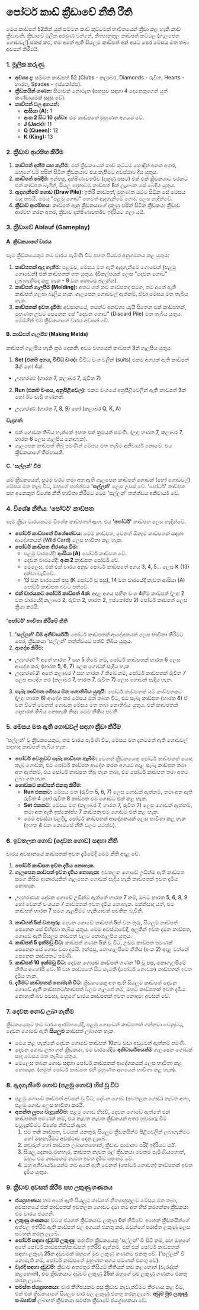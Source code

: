 
# **පෝටර් කාඩ් ක්‍රීඩාවේ නීති රීති**

මෙය කාඩ්පත් 52කින් යුත් සම්මත කාඩ් කුට්ටමක් භාවිතයෙන් ක්‍රීඩා කළ හැකි කාඩ් ක්‍රීඩාවකි. ක්‍රීඩාවේ මූලික අරමුණ වන්නේ, නීත්‍යානුකූල කාඩ්පත් කට්ටල (ගැලපෙන ගොඩවල්) සකස් කර, තම අතේ ඇති සියලුම කාඩ්පත් අන් අයට පෙර මේසය මත තබා අවසන් කිරීමයි.

### **1\. මූලික කරුණු**

* **අවශ්‍ය දෑ:** සම්මත කාඩ්පත් 52 (Clubs \- කලාබර, Diamonds \- රුවිත, Hearts \- හාරත, Spades \- ඉස්කෝප්ප).
* **ක්‍රීඩකයින් ගණන:** සීමාවක් නොමැත (පහසුව සඳහා 4 දෙනෙකුගෙන් යුත් කණ්ඩායමක් සුදුසු වේ).
* **කාඩ්පත් වල අගයන්:**
  * **ආසියා (A):** 1
  * **අංක 2 සිට 10 දක්වා:** එම කාඩ්පතේ මුහුණත අගයම වේ.
  * **J (Jack):** 11
  * **Q (Queen):** 12
  * **K (King):** 13

### **2\. ක්‍රීඩාව ආරම්භ කිරීම**

1. **කාඩ්පත් අනීම සහ කැපීම:** එක් ක්‍රීඩකයෙක් කාඩ් කුට්ටම හොඳින් අනන අතර, ඔහුගේ වම් පසින් සිටින ක්‍රීඩකයාට එය කැපීමට අවස්ථාව දිය යුතුය.
2. **කාඩ්පත් බෙදීම:** ඉන්පසු, දක්ෂිණාවර්තව (දකුණු පසට) එක් එක් ක්‍රීඩකයාට වරකට එක් කාඩ්පත බැගින්, සියලු දෙනාටම කාඩ්පත් 8ක් ලැබෙන සේ බෙදිය යුතුය.
3. **ඇදගැනීමේ ගොඩ (Draw Pile):** ඉතිරි කාඩ්පත්, මුහුණත යටට සිටින සේ මේසය මැද තබයි. මෙය "පළමු ගොඩ" හෙවත් ඇදගැනීමේ ගොඩ ලෙස හැඳින්වේ.
4. **ක්‍රීඩාව ආරම්භය:** කාඩ්පත් ඇනූ ක්‍රීඩකයාගේ දකුණු පසින් සිටින ක්‍රීඩකයා ක්‍රීඩාව ආරම්භ කරන අතර, ක්‍රීඩාව දක්ෂිණාවර්තව ඉදිරියට ගලා යයි.

### **3\. ක්‍රීඩාවේ Ablauf (Gameplay)**

#### **A. ක්‍රීඩකයාගේ වාරය**

සෑම ක්‍රීඩකයෙකුම තම වාරය පැමිණි විට පහත පියවර අනුගමනය කළ යුතුය:

1. **කාඩ්පතක් ඇද ගැනීම:** පළමුව, මේසය මත ඇති ඇදගැනීමේ ගොඩෙන් (පළමු ගොඩෙන්) එක් කාඩ්පතක් ගත යුතුය. (විකල්පයක් ලෙස "දෙවන ගොඩ" ලබාගැනීමද කළ හැක \- 8 වන කොටස බලන්න).
2. **කාඩ්පත් ගැලපීම (Melding):** අතට ගත් නව කාඩ්පතද සමග, තම අතේ ඇති කාඩ්පත් ගලපා බැලිය හැක. ගැලපෙන ගොඩවල් ඇත්නම්, ඒවා මේසය මත තැබිය හැක.
3. **කාඩ්පතක් ඉවත දැමීම:** අවසානයේ, තමන්ට අනවශ්‍ය යැයි සිතෙන එක් කාඩ්පතක්, මුහුණත උඩට පෙනෙන සේ "දෙවන ගොඩ" (Discard Pile) මත තැබිය යුතුය. මෙමගින් එම ක්‍රීඩකයාගේ වාරය අවසන් වේ.

#### **B. කාඩ්පත් ගැලපීම (Making Melds)**

කාඩ්පත් ගැලපිය හැකි ක්‍රම දෙකකි. අවම වශයෙන් කාඩ්පත් 3ක් ගැලපිය යුතුය.

1. **Set (එකම අගය, විවිධ වංශ):** විවිධ වංශ වලින් (suits) එකම අගයක් ඇති කාඩ්පත් 3ක් හෝ 4ක්.
  * *උදාහරණ:* (හාරත 7, කලාබර 7, රුවිත 7\)
2. **Run (එකම වංශය, අනුපිළිවෙල):** එකම වංශයේ අනුපිළිවෙලින් ඇති කාඩ්පත් 3ක් හෝ ඊට වැඩි ගණනක්.
  * *උදාහරණ:* (හාරත 7, 8, 9\) හෝ (කලාබර Q, K, A)

**වැදගත්:**

* එක් ගොඩක තිබිය හැක්කේ ඉහත එක් ක්‍රමයක් පමණි. (උදා: හාරත 7, කලාබර 7, හාරත 6 ලෙස ගැලපිය නොහැක).
* ගැලපෙන කාඩ්පත් තිබූ පමණින් මේසය මත තැබීම අනිවාර්ය නොවේ. එය ක්‍රීඩකයාගේ තීරණයකි.

#### **C. 'සල්ලන්' වීම**

යම් ක්‍රීඩකයෙක්, ප්‍රථම වරට තමා අත ඇති ගැලපෙන කාඩ්පත් ගොඩක් (හෝ ගොඩවල්) මේසය මත තැබූ විට, ඔහුගේ තත්ත්වය **'සල්ලන්'** ලෙස උසස් වේ. 'පෝටර්' කාඩ්පත සහ අනෙකුත් විශේෂ නීති භාවිතා කිරීමට මෙම 'සල්ලන්' තත්ත්වය අනිවාර්ය වේ.

### **4\. විශේෂ නීතිය: 'පෝටර්' කාඩ්පත**

සෑම ක්‍රීඩා වාරයකටම විශේෂ කාඩ්පතක් ඇත. එය **'පෝටර්'** කාඩ්පත ලෙස හැඳින්වේ.

* **පෝටර් කාඩ්පතේ විශේෂත්වය:** මෙම කාඩ්පත, වෙනත් ඕනෑම කාඩ්පතක් සඳහා ආදේශකයක් (Wild Card) ලෙස භාවිතා කළ හැක.
* **පෝටර් කාඩ්පත තීරණය වීම:**
  * පළමු වාරයේදී: **ආසියා (A)** පෝටර් කාඩ්පත වේ.
  * දෙවන වාරයේදී: **අංක 2** කාඩ්පත පෝටර් වේ.
  * මෙලෙස, එක් එක් වාරය අනුව පෝටර් කාඩ්පතේ අගය 3, 4, 5... ලෙස K (13) දක්වා වැඩිවේ.
  * 13 වන වාරයෙන් පසු (K පෝටර් වූ පසු), 14 වන වාරයේදී නැවත ආසියා (A) පෝටර් කාඩ්පත බවට පත්වේ.
* **එක් වාරයකට පෝටර් කාඩ්පත් 4ක්:** අදාළ අගය සහිත වංශ 4හිම කාඩ්පත් (උදා: 2 වන වාරයේදී කලාබර 2, රුවිත 2, හාරත 2, ඉස්කෝප්ප 2\) පෝටර් කාඩ්පත් ලෙස ක්‍රියා කරයි.

#### **'පෝටර්' භාවිතා කිරීමේ නීති**

1. **'සල්ලන්' වීම අනිවාර්යයි:** පෝටර් කාඩ්පතක් ආදේශකයක් ලෙස භාවිතා කිරීමට පෙර, ක්‍රීඩකයා 'සල්ලන්' තත්ත්වයට පත්වී තිබිය යුතුය.
2. **ආදේශ කිරීම:**
  * *උදාහරණ 1:* අතේ හාරත 7 සහ 5 තිබේ නම්, පෝටර් කාඩ්පතක් හාරත 6 ලෙස ආදේශ කර, (හාරත 5, 6, 7\) ලෙස ගොඩක් සෑදිය හැක.
  * *උදාහරණ 2:* අතේ කලාබර 7 සහ හාරත 7 තිබේ නම්, පෝටර් කාඩ්පතක් රුවිත 7 ලෙස ආදේශ කර (කලාබර 7, හාරත 7, රුවිත 7\) ලෙස ගොඩක් සෑදිය හැක.
3. **සැබෑ කාඩ්පත මේසය මත නොතිබිය යුතුයි:** පෝටර් කාඩ්පතක් යම් කාඩ්පතකට (උදා: හාරත 6\) ආදේශ කර මේසය මත තබන විට, එම සැබෑ කාඩ්පත (හාරත 6\) ඒ වන විටත් වෙනත් ගොඩක මේසය මත තබා නොතිබිය යුතුය. එක් කාඩ්පතක් දෙපාරක් තිබිය නොහැකි නිසා මෙම නීතිය පවතී.

### **5\. මේසය මත ඇති ගොඩවල් සඳහා ක්‍රීඩා කිරීම**

'සල්ලන්' වූ ක්‍රීඩකයෙකුට, තම වාරය පැමිණි විට, මේසය මත දැනටමත් ඇති ගොඩවල් සඳහාද කාඩ්පත් තැබිය හැක.

* **පෝටර් වෙනුවට සැබෑ කාඩ්පත තැබීම:** වෙනත් ක්‍රීඩකයෙකු පෝටර් කාඩ්පතක් යොදා තැබූ ගොඩක, එම පෝටර් කාඩ්පත ආදේශ කරන අගයට අදාළ සැබෑ කාඩ්පත තමා අත ඇත්නම්, එය පෝටර් කාඩ්පත තිබූ තැන තබා, එම පෝටර් කාඩ්පත තමා අතට ලබා ගත හැක.
* **ගොඩකට කාඩ්පත් එකතු කිරීම:**
  * **Run එකකට:** මේසය මත (රුවිත 5, 6, 7\) ලෙස ගොඩක් ඇත්නම්, තමා අත ඇති රුවිත 4 හෝ රුවිත 8 කාඩ්පත එම ගොඩට එක් කළ හැක.
  * **Set එකකට:** මේසය මත (කලාබර 7, හාරත 7, රුවිත 7\) ලෙස ගොඩක් ඇත්නම්, තමා අත ඇති ඉස්කෝප්ප 7 කාඩ්පත එම ගොඩට එක් කළ හැක.
  * මෙම අවස්ථා වලදීද, පෝටර් කාඩ්පතක් ආදේශකයක් ලෙස භාවිතා කළ හැක (ඉහත 4 වන කොටසේ නීති වලට යටත්ව).

### **6\. ඉවතලන ගොඩ (දෙවන ගොඩ) සඳහා නීති**

වාරය අවසානයේ කාඩ්පතක් ඉවත දැමීමේදී මෙම නීති අදාළ වේ.

1. **පෝටර් කාඩ්පත ඉවත දැමිය නොහැක.**
2. **ගැලපෙන කාඩ්පත් ඉවත දැමිය නොහැක:** ඉවතලන ගොඩේ උඩින්ම ඇති කාඩ්පත සමග කිසිම ආකාරයකින් ගැලපෙන ගොඩක් සෑදිය හැකි කාඩ්පතක් ඉවත දැමිය නොහැක.
  * *උදාහරණය:* දෙවන ගොඩේ උඩින්ම ඇත්තේ හාරත 7 නම්, ඔබට හාරත 5, 6, 8, 9 හෝ වෙනත් වංශයක 7 කාඩ්පතක් ඉවත දැමිය නොහැක. මක්නිසාද යත්, එම කාඩ්පත් හාරත 7 සමග ගැලපීමට හැකියාවක් පවතින බැවිනි.
3. **කාඩ්පත් 5ක් වනතුරු:** දෙවන ගොඩේ කාඩ්පත් 5ක් වන තුරු, සියලුම කාඩ්පත් පෙනෙන සේ විහිදුවා තැබිය යුතුය. මෙම අවස්ථාවේදී, අලුතින් ඉවත දමන කාඩ්පත, ගොඩේ ඇති සියලුම කාඩ්පත් වලට නොගැලපිය යුතුය.
4. **කාඩ්පත් 5 ඉක්මවූ විට:** කාඩ්පත් ගණන 5ක් වූ විට, උඩම කාඩ්පත පමණක් පෙනෙන සේ ගොඩ වසා දමයි. ඉන්පසු, නොගැලපීමේ නීතිය (අංක 2\) අදාළ වන්නේ පෙනෙන කාඩ්පතට පමණි.
5. **කාඩ්පත් 10 ඉක්මවූ විට:** දෙවන ගොඩේ කාඩ්පත් ගණන 10 වූ පසු, නොගැලපීමේ නීතිය අහෝසි වේ. 11 වන කාඩ්පතේ සිට කැමති (පෝටර් නොවන) කාඩ්පතක් ඉවත දැමිය හැක.
6. **දැමීමට කාඩ්පතක් නොමැති විට:** ක්‍රීඩකයෙකු අත ඇති සියලුම කාඩ්පත් දෙවන ගොඩේ ඇති කාඩ්පතට/කාඩ්පත් වලට ගැලපේ නම්, ඔහුට කාඩ්පතක් ඉවත දැමිය නොහැකි බව පවසා, ඔහුගේ වාරය කාඩ්පතක් ඉවත නොදමා අවසන් වේ.

### **7\. දෙවන ගොඩ ලබා ගැනීම**

ක්‍රීඩකයෙකුට තම වාරය ආරම්භයේදී, පළමු ගොඩෙන් කාඩ්පතක් ගන්නවා වෙනුවට, දෙවන ගොඩේ ඇති **සියලුම** කාඩ්පත් ලබාගත හැක.

* මෙය කළ හැක්කේ දෙවන ගොඩේ කාඩ්පත් 10කට වඩා අඩුවෙන් ඇත්නම් පමණි.
* දෙවන ගොඩ ලබා ගත් ක්‍රීඩකයා, එම වාරයේදීම **අනිවාර්යයෙන්ම** ගැලපෙන ගොඩක් සාදා මේසය මත තැබිය යුතුය.
* මෙලෙස තබන ගොඩ සඳහා පෝටර් කාඩ්පතක් ආදේශකයක් ලෙස භාවිතා කළ නොහැක. (නමුත් පෝටර් කාඩ්පත එහි මුහුණත අගයෙන් භාවිතා කළ හැක).

### **8\. ඇදගැනීමේ ගොඩ (පළමු ගොඩ) හිස් වූ විට**

* පළමු ගොඩේ කාඩ්පත් අවසන් වූ විට, දෙවන ගොඩ (ඉවතලන ගොඩ) නැවත අනා, පළමු ගොඩ ලෙස භාවිතා කරයි.
* **අනන්ත ලූපය වැළැක්වීම:** පළමු ගොඩ හිස්වී, දෙවන ගොඩේ ඇත්තේ එක් කාඩ්පතක් පමණක් නම්, එය නැවත නැවත ක්‍රීඩකයන් අතර හුවමාරු වීම වැළැක්වීමට විශේෂ නීතියක් ඇත:
  1. එම තනි කාඩ්පත, වටයක් යනතුරු සියලුම ක්‍රීඩකයින්ට පිළිවෙලින් ලබාගැනීමට හෝ මඟහැරීමට අවස්ථාව දෙනු ලැබේ.
  2. කවුරුන් හෝ කාඩ්පත ලබාගතහොත්, ක්‍රීඩාව සාමාන්‍ය පරිදි ඉදිරියට යයි.
  3. සියලු දෙනාම මඟහැර, කාඩ්පත නැවත මුල් ක්‍රීඩකයා වෙතම පැමිණියහොත්, ඔහුට එම කාඩ්පතම නැවත ඉවත දැමීම තහනම් වේ.
  4. ඔහු අනිවාර්යයෙන්ම තම අතේ ඇති වෙනත් (පෝටර් නොවන) කාඩ්පතක් ඉවත දැමිය යුතුය.

### **9\. ක්‍රීඩාව අවසන් කිරීම සහ ලකුණු ගණනය**

* **ජයග්‍රහණය:** තම අතේ ඇති සියලුම කාඩ්පත් නීත්‍යානුකූලව මේසය මත තබා, අවසානයේ එක් කාඩ්පතක් ඉවතලන ගොඩට දමා තම අත හිස් කරගන්නා ක්‍රීඩකයා එම වාරය ජයගනී.
* **ලකුණු ගණනය:** වටය ජයගත් ක්‍රීඩකයාට ලකුණු 0ක් හිමිවේ. අනෙක් ක්‍රීඩකයින්ගේ අත්වල ඉතිරිවී ඇති කාඩ්පත් වල අගයන් එකතු කර, ඔවුන්ගේ පරාජිත ලකුණු ලෙස සටහන් කරනු ලැබේ.
* **පෝටර් සඳහා දඩුවම් ලකුණු:** පරාජිත ක්‍රීඩකයෙකු 'සල්ලන්' වී සිටී නම්, සහ ඔහුගේ අතේ පෝටර් කාඩ්පතක්/කාඩ්පත් ඉතිරිවී ඇත්නම්, එක් එක් පෝටර් කාඩ්පතක් සඳහා ලකුණු 25ක දඩුවමක් ඔහුගේ මුළු ලකුණු ගණනට එකතු වේ. ('සල්ලන්' වී නොමැති නම්, පෝටර් කාඩ්පතේ මුහුණත අගය පමණක් එකතු වේ).
* **වැරදි සඳහා දඩුවම්:** ක්‍රීඩාව අතරතුර කිසියම් නීතියක් කඩ කළහොත් (වැරැද්දක් කළහොත්), එම ක්‍රීඩකයාට දඩුවම් ලකුණු 25ක් ඔහුගේ මුළු ලකුණු ගණනට එකතු කරනු ලැබේ.
* **සමස්ත ජයග්‍රාහකයා:** වාර කිහිපයකට පසු ක්‍රීඩාව නැවැත්වීමට තීරණය කළ විට, එක් එක් ක්‍රීඩකයාගේ සියලුම වාර වල ලකුණු එකතු කරනු ලැබේ. **අඩුම මුළු ලකුණු සංඛ්‍යාවක්** ලබාගත් ක්‍රීඩකයා සමස්ත ක්‍රීඩාවේ ජයග්‍රාහකයා වේ.